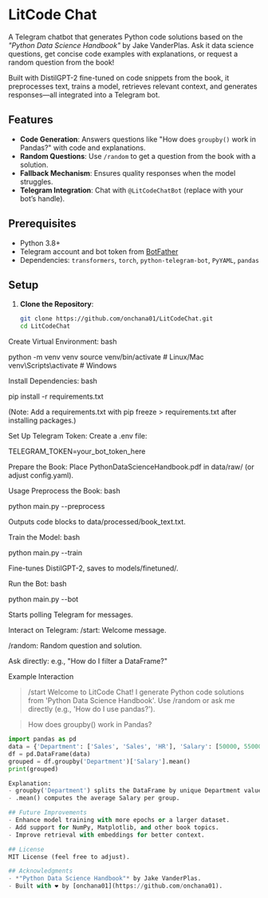 # LitCode Chat

A Telegram chatbot that generates Python code solutions based on the *"Python Data Science Handbook"* by Jake VanderPlas. Ask it data science questions, get concise code examples with explanations, or request a random question from the book!

Built with DistilGPT-2 fine-tuned on code snippets from the book, it preprocesses text, trains a model, retrieves relevant context, and generates responses—all integrated into a Telegram bot.

## Features
- **Code Generation**: Answers questions like "How does `groupby()` work in Pandas?" with code and explanations.
- **Random Questions**: Use `/random` to get a question from the book with a solution.
- **Fallback Mechanism**: Ensures quality responses when the model struggles.
- **Telegram Integration**: Chat with `@LitCodeChatBot` (replace with your bot’s handle).

## Prerequisites
- Python 3.8+
- Telegram account and bot token from [BotFather](https://t.me/BotFather)
- Dependencies: `transformers`, `torch`, `python-telegram-bot`, `PyYAML`, `pandas`

## Setup
1. **Clone the Repository**:
   ```bash
   git clone https://github.com/onchana01/LitCodeChat.git
   cd LitCodeChat

Create Virtual Environment:
bash

python -m venv venv
source venv/bin/activate  # Linux/Mac
venv\Scripts\activate     # Windows

Install Dependencies:
bash

pip install -r requirements.txt

(Note: Add a requirements.txt with pip freeze > requirements.txt after installing packages.)

Set Up Telegram Token:
Create a .env file:

TELEGRAM_TOKEN=your_bot_token_here

Prepare the Book:
Place PythonDataScienceHandbook.pdf in data/raw/ (or adjust config.yaml).

Usage
Preprocess the Book:
bash

python main.py --preprocess

Outputs code blocks to data/processed/book_text.txt.

Train the Model:
bash

python main.py --train

Fine-tunes DistilGPT-2, saves to models/finetuned/.

Run the Bot:
bash

python main.py --bot

Starts polling Telegram for messages.

Interact on Telegram:
/start: Welcome message.

/random: Random question and solution.

Ask directly: e.g., "How do I filter a DataFrame?"

Example Interaction

> /start
Welcome to LitCode Chat! I generate Python code solutions from 'Python Data Science Handbook'. Use /random or ask me directly (e.g., 'How do I use pandas?').

> How does groupby() work in Pandas?
```python
import pandas as pd
data = {'Department': ['Sales', 'Sales', 'HR'], 'Salary': [50000, 55000, 60000]}
df = pd.DataFrame(data)
grouped = df.groupby('Department')['Salary'].mean()
print(grouped)

Explanation:
- groupby('Department') splits the DataFrame by unique Department values.
- .mean() computes the average Salary per group.

## Future Improvements
- Enhance model training with more epochs or a larger dataset.
- Add support for NumPy, Matplotlib, and other book topics.
- Improve retrieval with embeddings for better context.

## License
MIT License (feel free to adjust).

## Acknowledgments
- *"Python Data Science Handbook"* by Jake VanderPlas.
- Built with ❤️ by [onchana01](https://github.com/onchana01).

